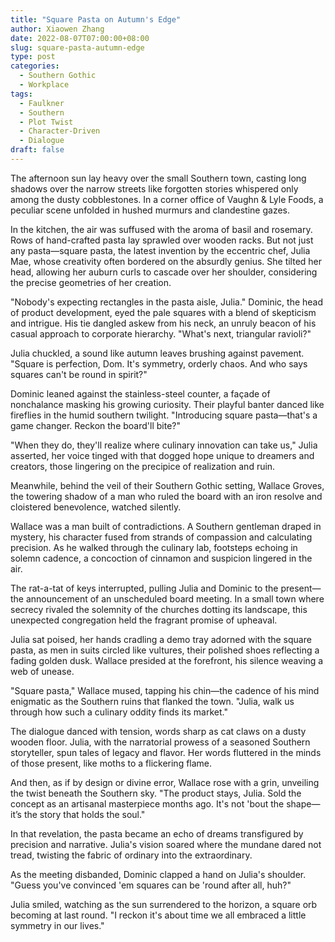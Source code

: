 ```yaml
---
title: "Square Pasta on Autumn's Edge"
author: Xiaowen Zhang
date: 2022-08-07T07:00:00+08:00
slug: square-pasta-autumn-edge
type: post
categories:
  - Southern Gothic
  - Workplace
tags:
  - Faulkner
  - Southern
  - Plot Twist
  - Character-Driven
  - Dialogue
draft: false
---
```


The afternoon sun lay heavy over the small Southern town, casting long shadows over the narrow streets like forgotten stories whispered only among the dusty cobblestones. In a corner office of Vaughn & Lyle Foods, a peculiar scene unfolded in hushed murmurs and clandestine gazes. 

In the kitchen, the air was suffused with the aroma of basil and rosemary. Rows of hand-crafted pasta lay sprawled over wooden racks. But not just any pasta—square pasta, the latest invention by the eccentric chef, Julia Mae, whose creativity often bordered on the absurdly genius. She tilted her head, allowing her auburn curls to cascade over her shoulder, considering the precise geometries of her creation.

"Nobody's expecting rectangles in the pasta aisle, Julia." Dominic, the head of product development, eyed the pale squares with a blend of skepticism and intrigue. His tie dangled askew from his neck, an unruly beacon of his casual approach to corporate hierarchy. "What's next, triangular ravioli?"

Julia chuckled, a sound like autumn leaves brushing against pavement. "Square is perfection, Dom. It's symmetry, orderly chaos. And who says squares can't be round in spirit?"

Dominic leaned against the stainless-steel counter, a façade of nonchalance masking his growing curiosity. Their playful banter danced like fireflies in the humid southern twilight. "Introducing square pasta—that's a game changer. Reckon the board'll bite?"

"When they do, they'll realize where culinary innovation can take us," Julia asserted, her voice tinged with that dogged hope unique to dreamers and creators, those lingering on the precipice of realization and ruin. 

Meanwhile, behind the veil of their Southern Gothic setting, Wallace Groves, the towering shadow of a man who ruled the board with an iron resolve and cloistered benevolence, watched silently. 

Wallace was a man built of contradictions. A Southern gentleman draped in mystery, his character fused from strands of compassion and calculating precision. As he walked through the culinary lab, footsteps echoing in solemn cadence, a concoction of cinnamon and suspicion lingered in the air.

The rat-a-tat of keys interrupted, pulling Julia and Dominic to the present—the announcement of an unscheduled board meeting. In a small town where secrecy rivaled the solemnity of the churches dotting its landscape, this unexpected congregation held the fragrant promise of upheaval.

Julia sat poised, her hands cradling a demo tray adorned with the square pasta, as men in suits circled like vultures, their polished shoes reflecting a fading golden dusk. Wallace presided at the forefront, his silence weaving a web of unease.

"Square pasta," Wallace mused, tapping his chin—the cadence of his mind enigmatic as the Southern ruins that flanked the town. "Julia, walk us through how such a culinary oddity finds its market."

The dialogue danced with tension, words sharp as cat claws on a dusty wooden floor. Julia, with the narratorial prowess of a seasoned Southern storyteller, spun tales of legacy and flavor. Her words fluttered in the minds of those present, like moths to a flickering flame.

And then, as if by design or divine error, Wallace rose with a grin, unveiling the twist beneath the Southern sky. "The product stays, Julia. Sold the concept as an artisanal masterpiece months ago. It's not 'bout the shape—it’s the story that holds the soul."

In that revelation, the pasta became an echo of dreams transfigured by precision and narrative. Julia's vision soared where the mundane dared not tread, twisting the fabric of ordinary into the extraordinary.

As the meeting disbanded, Dominic clapped a hand on Julia's shoulder. "Guess you've convinced 'em squares can be 'round after all, huh?"

Julia smiled, watching as the sun surrendered to the horizon, a square orb becoming at last round. "I reckon it's about time we all embraced a little symmetry in our lives."